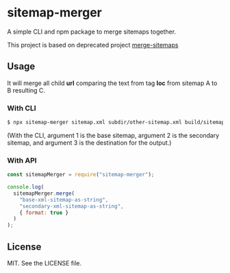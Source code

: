 # sitemap-merger

A simple CLI and npm package to merge sitemaps together.

This project is based on deprecated project [merge-sitemaps](https://github.com/rdilweb/merge-sitemaps)

## Usage

It will merge all child **url** comparing the text from tag **loc** from sitemap A to B resulting C.

### With CLI

```bash
$ npx sitemap-merger sitemap.xml subdir/other-sitemap.xml build/sitemap.xml --format
```

(With the CLI, argument 1 is the base sitemap, argument 2 is the secondary sitemap, and argument 3 is the destination for the output.)

### With API

```js
const sitemapMerger = require("sitemap-merger");

console.log(
  sitemapMerger.merge(
    "base-xml-sitemap-as-string",
    "secondary-xml-sitemap-as-string",
    { format: true }
  )
);
```

## License

MIT. See the LICENSE file.
